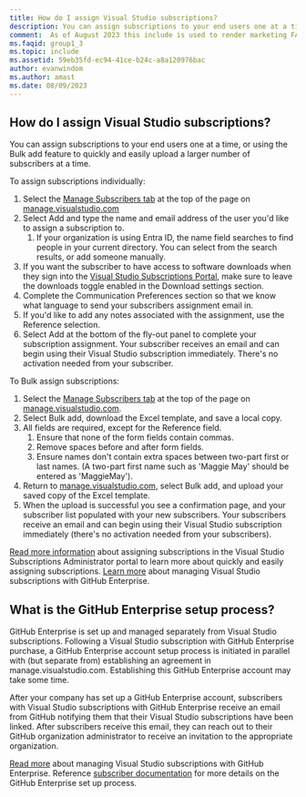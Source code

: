 ```yaml
---
title: How do I assign Visual Studio subscriptions?
description: You can assign subscriptions to your end users one at a time, or using the Bulk add feature to quickly and easily upload a larger...
comment:  As of August 2023 this include is used to render marketing FAQ content for VS Subscriptions in the following portals - VSCom, Manage, and My portals. It was not used for learn.microsoft.com content at that time.  SMEs are Evan Windom and Larissa Crawford of Red Door Collaborative and Sharvari Dighe.
ms.faqid: group1_3
ms.topic: include
ms.assetid: 59eb35fd-ec94-41ce-b24c-a8a120976bac
author: evanwindom
ms.author: amast
ms.date: 08/09/2023
---
```


## How do I assign Visual Studio subscriptions?

You can assign subscriptions to your end users one at a time, or using the Bulk add feature to quickly and easily upload a larger number of subscribers at a time.

To assign subscriptions individually:

1. Select the [Manage Subscribers tab](https://manage.visualstudio.com/subscribers) at the top of the page on [manage.visualstudio.com](https://manage.visualstudio.com)
2. Select Add and type the name and email address of the user you'd like to assign a subscription to.
    1. If your organization is using Entra ID, the name field searches to find people in your current directory. You can select from the search results, or add someone manually.
3. If you want the subscriber to have access to software downloads when they sign into the [Visual Studio Subscriptions Portal](https://my.visualstudio.com/), make sure to leave the downloads toggle enabled in the Download settings section.
4. Complete the Communication Preferences section so that we know what language to send your subscribers assignment email in.
5. If you'd like to add any notes associated with the assignment, use the Reference selection.
6. Select Add at the bottom of the fly-out panel to complete your subscription assignment. Your subscriber receives an email and can begin using their Visual Studio subscription immediately.  There's no activation needed from your subscriber.

To Bulk assign subscriptions:

1. Select the [Manage Subscribers tab](https://manage.visualstudio.com/subscribers) at the top of the page on [manage.visualstudio.com](https://manage.visualstudio.com).
2. Select Bulk add, download the Excel template, and save a local copy.
3. All fields are required, except for the Reference field.
    1. Ensure that none of the form fields contain commas.
    2. Remove spaces before and after form fields.
    3. Ensure names don't contain extra spaces between two-part first or last names. (A two-part first name such as 'Maggie May' should be entered as 'MaggieMay').
4. Return to [manage.visualstudio.com](https://manage.visualstudio.com), select Bulk add, and upload your saved copy of the Excel template.
5. When the upload is successful you see a confirmation page, and your subscriber list populated with your new subscribers. Your subscribers receive an email and can begin using their Visual Studio subscription immediately (there's no activation needed from your subscribers).

[Read more information](https://learn.microsoft.com/visualstudio/subscriptions/assign-license#add-a-single-subscriber) about assigning subscriptions in the Visual Studio Subscriptions Administrator portal to learn more about quickly and easily assigning subscriptions.  [Learn more](https://learn.microsoft.com/visualstudio/subscriptions/assign-github) about managing Visual Studio subscriptions with GitHub Enterprise. 

## What is the GitHub Enterprise setup process? 

GitHub Enterprise is set up and managed separately from Visual Studio subscriptions. Following a Visual Studio subscription with GitHub Enterprise purchase, a GitHub Enterprise account setup process is initiated in parallel with (but separate from) establishing an agreement in manage.visualstudio.com. Establishing this GitHub Enterprise account may take some time.  

After your company has set up a GitHub Enterprise account, subscribers with Visual Studio subscriptions with GitHub Enterprise receive an email from GitHub notifying them that their Visual Studio subscriptions have been linked. After subscribers receive this email, they can reach out to their GitHub organization administrator to receive an invitation to the appropriate organization. 

[Read more](https://learn.microsoft.com/visualstudio/subscriptions/assign-github) about managing Visual Studio subscriptions with GitHub Enterprise. Reference [subscriber documentation](https://learn.microsoft.com/visualstudio/subscriptions/access-github) for more details on the GitHub Enterprise set up process. 

